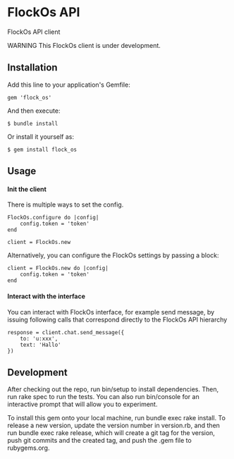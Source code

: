 # FlockOs API
FlockOs API client

WARNING This FlockOs client is under development.

## Installation
Add this line to your application's Gemfile:

```
gem 'flock_os'
```

And then execute:

```
$ bundle install
```

Or install it yourself as:

```
$ gem install flock_os
```

## Usage

#### Init the client

There is multiple ways to set the config.

```
FlockOs.configure do |config|
    config.token = 'token'
end

client = FlockOs.new
```

Alternatively, you can configure the FlockOs settings by passing a block:

```
client = FlockOs.new do |config|
    config.token = 'token'
end
```

#### Interact with the interface

You can interact with FlockOs interface, for example send message, by issuing following calls that correspond directly to the FlockOs API hierarchy

```
response = client.chat.send_message({ 
    to: 'u:xxx',
    text: 'Hallo'
})
```

## Development
After checking out the repo, run bin/setup to install dependencies. Then, run rake spec to run the tests. You can also run bin/console for an interactive prompt that will allow you to experiment.

To install this gem onto your local machine, run bundle exec rake install. To release a new version, update the version number in version.rb, and then run bundle exec rake release, which will create a git tag for the version, push git commits and the created tag, and push the .gem file to rubygems.org.